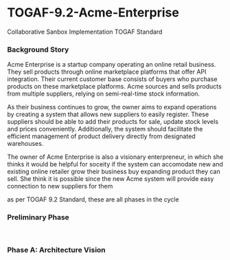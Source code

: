 # TOGAF-9.2-Acme-Enterprise
Collaborative Sanbox Implementation TOGAF Standard

<h3>Background Story</h3>
Acme Enterprise is a startup company operating an online retail business. They sell products through online marketplace platforms that offer API integration. Their current customer base consists of buyers who purchase products on these marketplace platforms. Acme sources and sells products from multiple suppliers, relying on semi-real-time stock information.

</p>
As their business continues to grow, the owner aims to expand operations by creating a system that allows new suppliers to easily register. These suppliers should be able to add their products for sale, update stock levels and prices conveniently. Additionally, the system should facilitate the efficient management of product delivery directly from designated warehouses.

</p>
The owner of Acme Enterprise is also a visionary enterpreneur, in which she thinks it would be helpful for soceity if the system can accomodate new and existing online retailer grow their business buy expanding product they can sell. She think it is possible since the new Acme system will provide easy connection to new suppliers for them

</p>
as per TOGAF 9.2 Standard, these are all phases in the cycle
<h3>Preliminary Phase</h3>
</br>
<h3>Phase A: Architecture Vision</h3>
